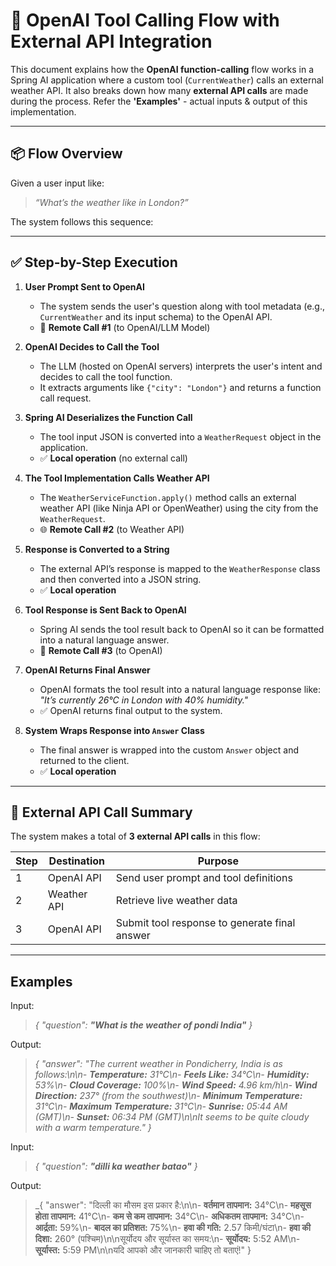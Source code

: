 # 🧭 OpenAI Tool Calling Flow with External API Integration

This document explains how the **OpenAI function-calling** flow works in a Spring AI application where a custom tool (`CurrentWeather`) calls an external weather API. It also breaks down how many **external API calls** are made during the process. Refer the **'Examples'** - actual inputs & output of this implementation.

---

## 📦 Flow Overview

Given a user input like:

> _“What’s the weather like in London?”_

The system follows this sequence:

---

## ✅ Step-by-Step Execution

1. **User Prompt Sent to OpenAI**
    - The system sends the user's question along with tool metadata (e.g., `CurrentWeather` and its input schema) to the OpenAI API.
    - 📡 **Remote Call #1** (to OpenAI/LLM Model)

2. **OpenAI Decides to Call the Tool**
    - The LLM (hosted on OpenAI servers) interprets the user's intent and decides to call the tool function.
    - It extracts arguments like `{"city": "London"}` and returns a function call request.

3. **Spring AI Deserializes the Function Call**
    - The tool input JSON is converted into a `WeatherRequest` object in the application.
    - ✅ **Local operation** (no external call)

4. **The Tool Implementation Calls Weather API**
    - The `WeatherServiceFunction.apply()` method calls an external weather API (like Ninja API or OpenWeather) using the city from the `WeatherRequest`.
    - 🌐 **Remote Call #2** (to Weather API)

5. **Response is Converted to a String**
    - The external API’s response is mapped to the `WeatherResponse` class and then converted into a JSON string.
    - ✅ **Local operation**

6. **Tool Response is Sent Back to OpenAI**
    - Spring AI sends the tool result back to OpenAI so it can be formatted into a natural language answer.
    - 📡 **Remote Call #3** (to OpenAI)

7. **OpenAI Returns Final Answer**
    - OpenAI formats the tool result into a natural language response like:  
      _"It’s currently 26°C in London with 40% humidity."_
    - ✅ OpenAI returns final output to the system.

8. **System Wraps Response into `Answer` Class**
    - The final answer is wrapped into the custom `Answer` object and returned to the client.
    - ✅ **Local operation**

---

## 🔁 External API Call Summary

The system makes a total of **3 external API calls** in this flow:

| Step | Destination   | Purpose                                      |
|------|----------------|----------------------------------------------|
| 1    | OpenAI API     | Send user prompt and tool definitions        |
| 2    | Weather API    | Retrieve live weather data                   |
| 3    | OpenAI API     | Submit tool response to generate final answer|

---
Examples
---

Input:
> _{
"question": **"What is the weather of pondi India"**
}_

Output:
> _{
"answer": "The current weather in Pondicherry, India is as follows:\n\n- **Temperature:** 31°C\n- **Feels Like:** 34°C\n- **Humidity:** 53%\n- **Cloud Coverage:** 100%\n- **Wind Speed:** 4.96 km/h\n- **Wind Direction:** 237° (from the southwest)\n- **Minimum Temperature:** 31°C\n- **Maximum Temperature:** 31°C\n- **Sunrise:** 05:44 AM (GMT)\n- **Sunset:** 06:34 PM (GMT)\n\nIt seems to be quite cloudy with a warm temperature."
}_

Input:
> _{
"question": **"dilli ka weather batao"**
}_

Output:
> _{
"answer": "दिल्ली का मौसम इस प्रकार है:\n\n- **वर्तमान तापमान:** 34°C\n- **महसूस होता तापमान:** 41°C\n- **कम से कम तापमान:** 34°C\n- **अधिकतम तापमान:** 34°C\n- **आर्द्रता:** 59%\n- **बादल का प्रतिशत:** 75%\n- **हवा की गति:** 2.57 किमी/घंटा\n- **हवा की दिशा:** 260° (पश्चिम)\n\nसूर्योदय और सूर्यास्त का समय:\n- **सूर्योदय:** 5:52 AM\n- **सूर्यास्त:** 5:59 PM\n\nयदि आपको और जानकारी चाहिए तो बताएं!"
}
